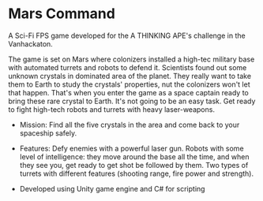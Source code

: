 # Mars Command
A Sci-Fi FPS game developed for the A THINKING APE's challenge in the Vanhackaton.

The game is set on Mars where colonizers installed a high-tec military base with automated turrets and robots to defend it.
Scientists found out some unknown crystals in dominated area of the planet. They really want to take them to Earth to study
the crystals' properties, nut the colonizers won't let that happen.
That's when you enter the game as a space captain ready to bring these rare crystal to Earth. It's not going to be an easy task.
Get ready to fight high-tech robots and turrets with heavy laser-weapons.

- Mission:
Find all the five crystals in the area and come back to your spaceship safely.

- Features: Defy enemies with a powerful laser gun. Robots with some level of intelligence: they move around the base all the time, and when they see you, get ready to get shot be followed by them. Two types of turrets with different features (shooting range, fire power and strength).

- Developed using Unity game engine and C# for scripting
